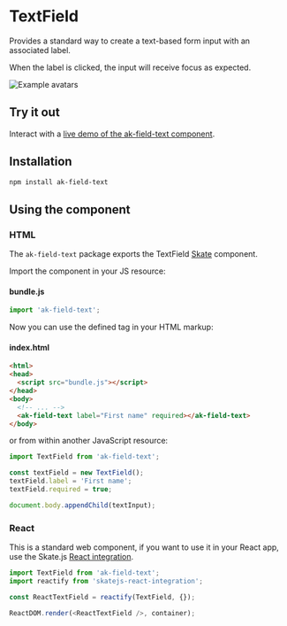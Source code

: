 # TextField

Provides a standard way to create a text-based form input with an associated label.

When the label is clicked, the input will receive focus as expected.

![Example avatars](https://bytebucket.org/atlassian/atlaskit/raw/master/packages/ak-field-text/docs/textfield.gif)

## Try it out

Interact with a [live demo of the ak-field-text component](https://aui-cdn.atlassian.com/atlaskit/stories/ak-field-text/@VERSION@/).

## Installation

```sh
npm install ak-field-text
```

## Using the component

### HTML

The `ak-field-text` package exports the TextField [Skate](https://github.com/skatejs/skatejs) component.

Import the component in your JS resource:

#### bundle.js

```js
import 'ak-field-text';
```

Now you can use the defined tag in your HTML markup:

#### index.html

```html
<html>
<head>
  <script src="bundle.js"></script>
</head>
<body>
  <!-- ... -->
  <ak-field-text label="First name" required></ak-field-text>
</body>
```

or from within another JavaScript resource:

```js
import TextField from 'ak-field-text';

const textField = new TextField();
textField.label = 'First name';
textField.required = true;

document.body.appendChild(textInput);
```

### React

This is a standard web component, if you want to use it in your React app, use the Skate.js [React integration](https://github.com/webcomponents/react-integration).

```js
import TextField from 'ak-field-text';
import reactify from 'skatejs-react-integration';

const ReactTextField = reactify(TextField, {});

ReactDOM.render(<ReactTextField />, container);
```
